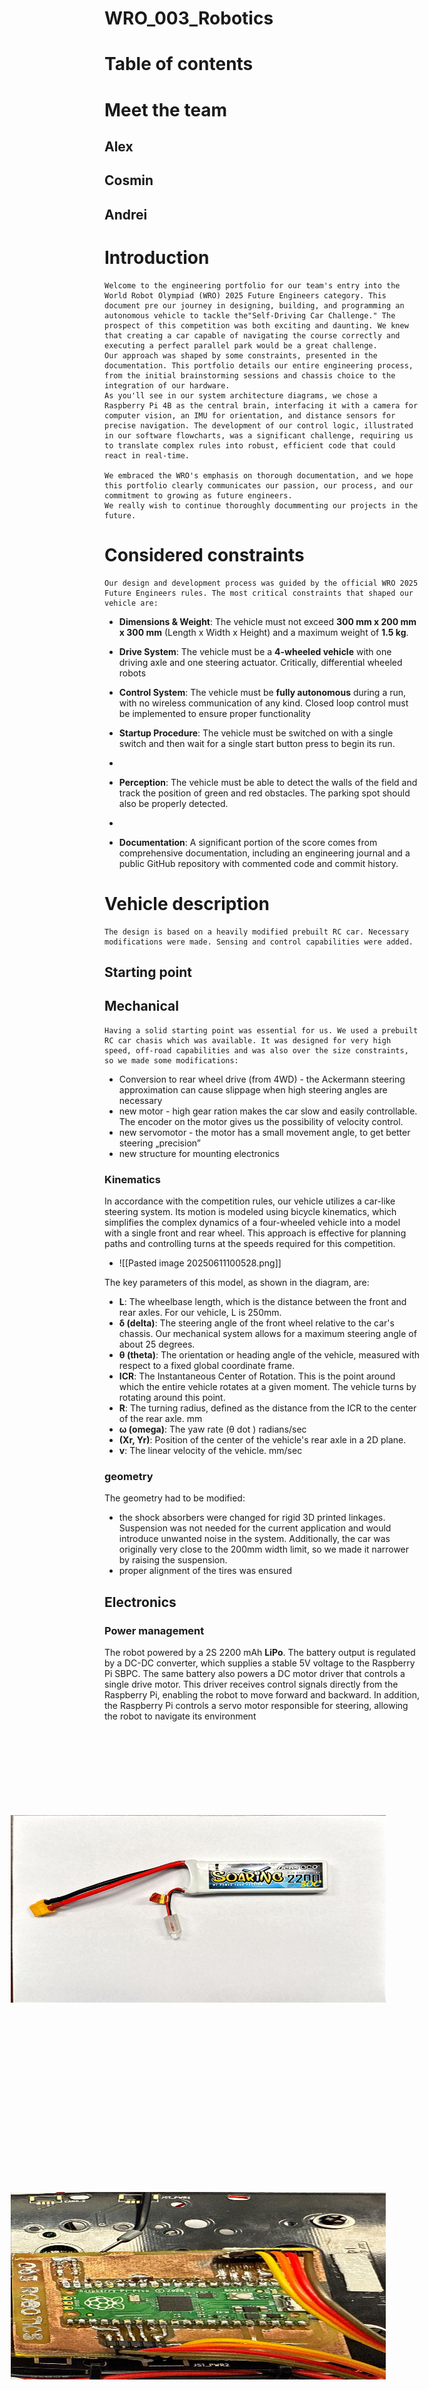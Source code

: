 ﻿# WRO_003_Robotics

# Table of contents
# Meet the team
## Alex
## Cosmin
## Andrei
# Introduction

	Welcome to the engineering portfolio for our team's entry into the World Robot Olympiad (WRO) 2025 Future Engineers category. This document pre our journey in designing, building, and programming an autonomous vehicle to tackle the"Self-Driving Car Challenge." The prospect of this competition was both exciting and daunting. We knew that creating a car capable of navigating the course correctly and executing a perfect parallel park would be a great challenge.
	Our approach was shaped by some constraints, presented in the documentation. This portfolio details our entire engineering process, from the initial brainstorming sessions and chassis choice to the integration of our hardware.
	As you'll see in our system architecture diagrams, we chose a Raspberry Pi 4B as the central brain, interfacing it with a camera for computer vision, an IMU for orientation, and distance sensors for precise navigation. The development of our control logic, illustrated in our software flowcharts, was a significant challenge, requiring us to translate complex rules into robust, efficient code that could react in real-time.

	We embraced the WRO's emphasis on thorough documentation, and we hope this portfolio clearly communicates our passion, our process, and our commitment to growing as future engineers.
	We really wish to continue thoroughly docummenting our projects in the future.
# Considered constraints
	Our design and development process was guided by the official WRO 2025 Future Engineers rules. The most critical constraints that shaped our vehicle are:

- **Dimensions & Weight**: The vehicle must not exceed **300 mm x 200 mm x 300 mm** (Length x Width x Height) and a maximum weight of **1.5 kg**.
    
- **Drive System**: The vehicle must be a **4-wheeled vehicle** with one driving axle and one steering actuator. Critically, differential wheeled robots
    
- **Control System**: The vehicle must be **fully autonomous** during a run, with no wireless communication of any kind. Closed loop control must be implemented to ensure proper functionality
    
- **Startup Procedure**: The vehicle must be switched on with a single switch and then wait for a single start button press to begin its run.
- 
- **Perception**: The vehicle must be able to detect the walls of the field and track the position of green and red obstacles. The parking spot should also be properly detected.
- 
- **Documentation**: A significant portion of the score comes from comprehensive documentation, including an engineering journal and a public GitHub repository with commented code and commit history.
# Vehicle description
	The design is based on a heavily modified prebuilt RC car. Necessary modifications were made. Sensing and control capabilities were added.
## Starting point

## Mechanical
	Having a solid starting point was essential for us. We used a prebuilt RC car chasis which was available. It was designed for very high speed, off-road capabilities and was also over the size constraints, so we made some modifications:
- Conversion to rear wheel drive (from 4WD) - the Ackermann steering approximation can cause slippage when high steering angles are necessary 
- new motor - high gear ration makes the car slow and easily controllable. The encoder on the motor gives us the possibility of velocity control.
- new servomotor - the motor has a small movement angle, to get better steering „precision”
- new structure for mounting electronics 
### Kinematics

In accordance with the competition rules, our vehicle utilizes a car-like steering system. Its motion is modeled using bicycle kinematics, which simplifies the complex dynamics of a four-wheeled vehicle into a model with a single front and rear wheel. This approach is effective for planning paths and controlling turns at the speeds required for this competition.
- ![[Pasted image 20250611100528.png]]

The key parameters of this model, as shown in the diagram, are:

- **L**: The wheelbase length, which is the distance between the front and rear axles. For our vehicle, L is 250mm.
- **δ (delta)**: The steering angle of the front wheel relative to the car's chassis. Our mechanical system allows for a maximum steering angle of about 25 degrees.
- **θ (theta)**: The orientation or heading angle of the vehicle, measured with respect to a fixed global coordinate frame.
- **ICR**: The Instantaneous Center of Rotation. This is the point around which the entire vehicle rotates at a given moment. The vehicle turns by rotating around this point.
- **R**: The turning radius, defined as the distance from the ICR to the center of the rear axle. mm
- **ω (omega)**: The yaw rate (θ dot ) radians/sec
- **(Xr, Yr)**: Position of the center of the vehicle's rear axle in a 2D plane.
- **v**: The linear velocity of the vehicle. mm/sec
### geometry
The geometry had to be modified:
- the shock absorbers were changed for rigid 3D printed linkages. Suspension was not needed for the current application and would introduce unwanted noise in the system. Additionally, the car was originally very close to the 200mm width limit, so we made it narrower by raising the suspension.
- proper alignment of the tires was ensured 
## Electronics

### Power management
The robot  powered by a 2S 2200 mAh **LiPo**. The battery output is regulated by a DC-DC converter, which supplies a stable 5V voltage to the Raspberry Pi SBPC.
The same battery also powers a DC motor driver that controls a single drive motor. This driver receives control signals directly from the Raspberry Pi, enabling the robot to move forward and backward. In addition, the Raspberry Pi controls a servo motor responsible for steering, allowing the robot to navigate its environment
<img src = "Poze/baterry.jpg" width = "300" height = "600" style="transform: rotate(270deg);" >
<img src = "Poze/pi_pico.jpg" width = "300" height = "600" style="transform: rotate(270deg);" >
<img src = "Poze/top_plate.jpg" width = "300" height = "600" style="transform: rotate(270deg);" >
<img src = "Poze/bottom_plate.jpg" width = "300" height = "600" style="transform: rotate(270deg);" >
<img src = "Poze/etching.jpeg" width = "300" height = "600" style="transform: rotate(270deg);" >
<img src = "Poze/drill.jpeg" width = "300" height = "600" style="transform: rotate(270deg);" >
<img src = "Poze/raspberry_pi_top.jpg" width = "300" height = "600" style="transform: rotate(270deg);" >
<img src = "Poze/raspberry_pi.jpg" width = "300" height = "600" style="transform: rotate(270deg);" >
<img src = "Poze/resist.jpeg" width = "300" height = "600" style="transform: rotate(270deg);" >
<img src = "Poze/RPIPCB.jpeg" width = "300" height = "600" style="transform: rotate(270deg);" >
<img src = "Poze/solder.jpeg" width = "300" height = "600" style="transform: rotate(270deg);" >

### Sensor management


- A raspberry pi camera 2 wide is used because:
	- It was already available to us
	- Ease of use
	- Good viewing angle
	- Low distortion
	- previous experience
	- small, compact size
	- Link : https://www.raspberrypi.com/products/camera-module-v2/
- 
- two Time-of-Flight (ToF) 8x8 multizone ranging sensor with 90 degrees FoV where used because:
	- They were already available to us
	- They are an alternative to a LIDAR sensor, however:
		- cheaper
		- higher sampling rate
		- it has 2D capabilities (compared to a spinning LIDAR)
		- Link : https://www.st.com/en/imaging-and-photonics-solutions/vl53l7cx.html
- Motor encoder: a two-channel hall effect encoder, preinstalled on the back of the motor was used because:
	- It was already installed
	- It allows for velocity control
	- It allows for calculation of displacement
	- Link: [Pololu - 12V Motor with 64 CPR Encoder for 37D mm Metal Gearmotors (No Gearbox, Helical Pinion)](https://www.pololu.com/product/4750)
- MPU 6050 IMU was used because:
	- It was already available
	- We found an easy to use RPI Python library
	- It allows for future development of advanced positioning algorithms
#
## Software
### Mobility management
### Obstacle management
## Current issues
## Future improvements
